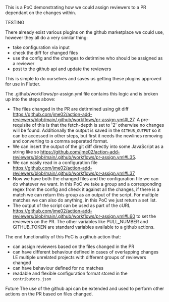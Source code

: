 This is a PoC demonstrating how we could assign reviewers to a PR dependant on the changes within.

TESTING

There already exist various plugins on the github marketplace we could use, however they all do a very similar thing:
 - take configuration via input
 - check the diff for changed files
 - use the config and the changes to detirmine who should be assigned as a reviewer
 - post to the github api and update the reviewers

This is simple to do ourselves and saves us getting these plugins approved for use in Flutter.

The .github/workflows/pr-assign.yml file contains this logic and is broken up into the steps above:
 - The files changed in the PR are detirmined using git diff https://github.com/jme02/action-add-reviewers/blob/main/.github/workflows/pr-assign.yml#L27. A pre-requisite of this is that the fetch-depth is set to '2' otherwise no changes will be found. Additionally the output is saved in the `GITHUB_OUTPUT` so it can be accessed in other steps, but first it needs the newlines removing and converting to a comma seperated format.
- We can insert the output of the git diff directly into some JavaScript as a string like so https://github.com/jme02/action-add-reviewers/blob/main/.github/workflows/pr-assign.yml#L35. 
- We can easily read in a configuration file https://github.com/jme02/action-add-reviewers/blob/main/.github/workflows/pr-assign.yml#L37
- Now we have both the changed files and the configuration file we can do whatever we want. In this PoC we take a group and a corresponding regex from the config and check it against all the changes, if there is a match we can return this group as an output of the script. For multiple matches we can also do anything, in this PoC we just return a set list.
- The output of the script can be used as part of the cURL https://github.com/jme02/action-add-reviewers/blob/main/.github/workflows/pr-assign.yml#L60 to set the reviewers on the PR. The other variables like PULL_NUMBER and GITHUB_TOKEN are standard variables available to a github actions.

The end functionality of this PoC is a github action that:
 - can assign reviewers based on the files changed in the PR
 - can have different behaviour defined in cases of overlapping changes I.E multiple unrelated projects with different groups of reviewers changed
 - can have behaviour defined for no matches
 - readable and flexible configuration format stored in the `contributors.json`

Future
The use of the github api can be extended and used to perform other actions on the PR based on files changed.
